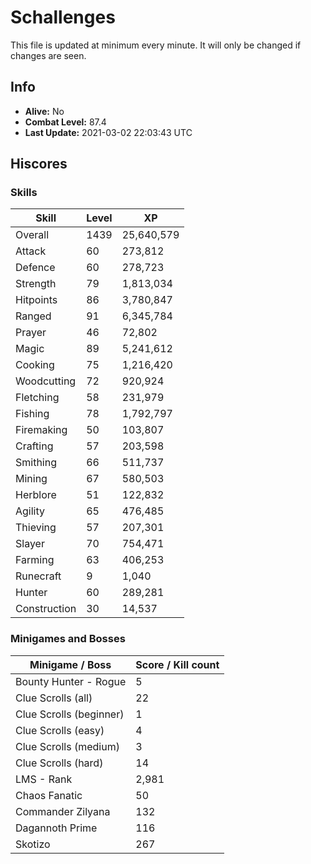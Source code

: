 # Schallenges

This file is updated at minimum every minute. It will only be changed if changes are seen.

## Info

 - **Alive:** No
 - **Combat Level:** 87.4
 - **Last Update:** 2021-03-02 22:03:43 UTC

## Hiscores

### Skills

| Skill | Level | XP |
|--|--|--|
| Overall | 1439 | 25,640,579 |
| Attack | 60 | 273,812 |
| Defence | 60 | 278,723 |
| Strength | 79 | 1,813,034 |
| Hitpoints | 86 | 3,780,847 |
| Ranged | 91 | 6,345,784 |
| Prayer | 46 | 72,802 |
| Magic | 89 | 5,241,612 |
| Cooking | 75 | 1,216,420 |
| Woodcutting | 72 | 920,924 |
| Fletching | 58 | 231,979 |
| Fishing | 78 | 1,792,797 |
| Firemaking | 50 | 103,807 |
| Crafting | 57 | 203,598 |
| Smithing | 66 | 511,737 |
| Mining | 67 | 580,503 |
| Herblore | 51 | 122,832 |
| Agility | 65 | 476,485 |
| Thieving | 57 | 207,301 |
| Slayer | 70 | 754,471 |
| Farming | 63 | 406,253 |
| Runecraft | 9 | 1,040 |
| Hunter | 60 | 289,281 |
| Construction | 30 | 14,537 |

### Minigames and Bosses

| Minigame / Boss | Score / Kill count |
|--|--|
| Bounty Hunter - Rogue | 5 |
| Clue Scrolls (all) | 22 |
| Clue Scrolls (beginner) | 1 |
| Clue Scrolls (easy) | 4 |
| Clue Scrolls (medium) | 3 |
| Clue Scrolls (hard) | 14 |
| LMS - Rank | 2,981 |
| Chaos Fanatic | 50 |
| Commander Zilyana | 132 |
| Dagannoth Prime | 116 |
| Skotizo | 267 |
